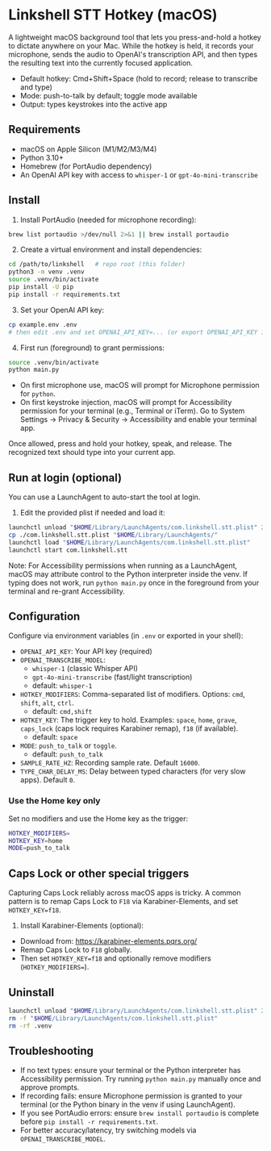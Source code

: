 # Linkshell STT Hotkey (macOS)

A lightweight macOS background tool that lets you press-and-hold a hotkey to dictate anywhere on your Mac. While the hotkey is held, it records your microphone, sends the audio to OpenAI's transcription API, and then types the resulting text into the currently focused application.

- Default hotkey: Cmd+Shift+Space (hold to record; release to transcribe and type)
- Mode: push-to-talk by default; toggle mode available
- Output: types keystrokes into the active app

## Requirements
- macOS on Apple Silicon (M1/M2/M3/M4)
- Python 3.10+
- Homebrew (for PortAudio dependency)
- An OpenAI API key with access to `whisper-1` or `gpt-4o-mini-transcribe`

## Install

1) Install PortAudio (needed for microphone recording):

```bash
brew list portaudio >/dev/null 2>&1 || brew install portaudio
```

2) Create a virtual environment and install dependencies:

```bash
cd /path/to/linkshell   # repo root (this folder)
python3 -m venv .venv
source .venv/bin/activate
pip install -U pip
pip install -r requirements.txt
```

3) Set your OpenAI API key:

```bash
cp example.env .env
# then edit .env and set OPENAI_API_KEY=... (or export OPENAI_API_KEY in your shell)
```

4) First run (foreground) to grant permissions:

```bash
source .venv/bin/activate
python main.py
```

- On first microphone use, macOS will prompt for Microphone permission for `python`.
- On first keystroke injection, macOS will prompt for Accessibility permission for your terminal (e.g., Terminal or iTerm). Go to System Settings → Privacy & Security → Accessibility and enable your terminal app.

Once allowed, press and hold your hotkey, speak, and release. The recognized text should type into your current app.

## Run at login (optional)
You can use a LaunchAgent to auto-start the tool at login.

1) Edit the provided plist if needed and load it:

```bash
launchctl unload "$HOME/Library/LaunchAgents/com.linkshell.stt.plist" 2>/dev/null || true
cp ./com.linkshell.stt.plist "$HOME/Library/LaunchAgents/"
launchctl load "$HOME/Library/LaunchAgents/com.linkshell.stt.plist"
launchctl start com.linkshell.stt
```

Note: For Accessibility permissions when running as a LaunchAgent, macOS may attribute control to the Python interpreter inside the venv. If typing does not work, run `python main.py` once in the foreground from your terminal and re-grant Accessibility. 

## Configuration
Configure via environment variables (in `.env` or exported in your shell):

- `OPENAI_API_KEY`: Your API key (required)
- `OPENAI_TRANSCRIBE_MODEL`:
  - `whisper-1` (classic Whisper API)
  - `gpt-4o-mini-transcribe` (fast/light transcription)
  - default: `whisper-1`
- `HOTKEY_MODIFIERS`: Comma-separated list of modifiers. Options: `cmd`, `shift`, `alt`, `ctrl`.
  - default: `cmd,shift`
- `HOTKEY_KEY`: The trigger key to hold. Examples: `space`, `home`, `grave`, `caps_lock` (caps lock requires Karabiner remap), `f18` (if available).
  - default: `space`
- `MODE`: `push_to_talk` or `toggle`.
  - default: `push_to_talk`
- `SAMPLE_RATE_HZ`: Recording sample rate. Default `16000`.
- `TYPE_CHAR_DELAY_MS`: Delay between typed characters (for very slow apps). Default `0`.

### Use the Home key only
Set no modifiers and use the Home key as the trigger:

```bash
HOTKEY_MODIFIERS=
HOTKEY_KEY=home
MODE=push_to_talk
```

## Caps Lock or other special triggers
Capturing Caps Lock reliably across macOS apps is tricky. A common pattern is to remap Caps Lock to `F18` via Karabiner-Elements, and set `HOTKEY_KEY=f18`.

1) Install Karabiner-Elements (optional):
- Download from: https://karabiner-elements.pqrs.org/
- Remap Caps Lock to `F18` globally.
- Then set `HOTKEY_KEY=f18` and optionally remove modifiers (`HOTKEY_MODIFIERS=`).

## Uninstall

```bash
launchctl unload "$HOME/Library/LaunchAgents/com.linkshell.stt.plist" 2>/dev/null || true
rm -f "$HOME/Library/LaunchAgents/com.linkshell.stt.plist"
rm -rf .venv
```

## Troubleshooting
- If no text types: ensure your terminal or the Python interpreter has Accessibility permission. Try running `python main.py` manually once and approve prompts.
- If recording fails: ensure Microphone permission is granted to your terminal (or the Python binary in the venv if using LaunchAgent).
- If you see PortAudio errors: ensure `brew install portaudio` is complete before `pip install -r requirements.txt`.
- For better accuracy/latency, try switching models via `OPENAI_TRANSCRIBE_MODEL`. 